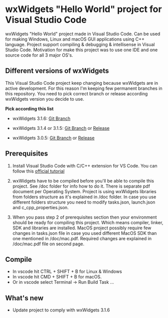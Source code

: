 # wxWidgets "Hello World" project for Visual Studio Code
wxWidgets "Hello World" project made in Visual Studio Code. Can be used for making Windows, Linux and macOS GUI applications using C++ language. Project support compiling & debugging & intellisense in Visual Studio Code. 
Motivation for make this project was to use one IDE and one source code for all 3 major OS's.

## Different versions of wxWidgets
This Visual Studio Code project keep changing because wxWidgets are in active development. For this reason I'm keeping few permanent branches in this repository. You need to pick correct branch or release according wxWidgets version you decide to use. 

**Pick according this list**

- wxWidgets 3.1.6: 
[Git Branch](https://github.com/huckor/wxwidgets-vscode/tree/develop_wx_3.1.6)

- wxWidgets 3.1.4 or 3.1.5: 
[Git Branch](https://github.com/huckor/wxwidgets-vscode/tree/develop_wx_3.1.5) or [Release](https://github.com/huckor/wxwidgets-vscode/releases/tag/wx_3.1.4_v2)

- wxWidgets 3.0.5: 
[Git Branch](https://github.com/huckor/wxwidgets-vscode/tree/develop_wx_3.0.5) or [Release](https://github.com/huckor/wxwidgets-vscode/releases/tag/wx_3.0.5_v2)

## Prerequisites
1. Install Visual Studio Code with C/C++ extension for VS Code. You can follow this [official tutorial](https://code.visualstudio.com/docs/cpp/config-mingw)

2. wxWidgets have to be compiled before you'll be able to compile this project. See /doc folder for info how to do it. There is separate pdf document per Operating System. 
Project is using wxWidgets libraries from folders structure as it's explained in /doc folder. In case you use different folders structure you need to modify tasks.json, launch.json and c_cpp_properties.json.

3. When you pass step 2 of prerequisites section then your environment should be ready for compiling this project. Which means compiler, linker, SDK and libraries are installed. 
MacOS project possibly require few changes in tasks.json file in case you used different MacOS SDK than one mentioned in /doc/mac.pdf. Required changes are explained in /doc/mac.pdf file on second page.

## Compile
* In vscode hit CTRL + SHIFT + B for Linux & Windows
* In vscode hit CMD + SHIFT + B for macOS.
* Or in vscode select Terminal -> Run Build Task ...

## What's new
* Update project to comply with wxWidgets 3.1.6